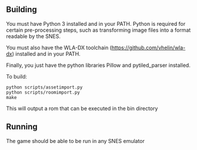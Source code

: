 ## Building

You must have Python 3 installed and in your PATH. Python is required for certain pre-processing steps, such as transforming image files into a format readable by the SNES.

You must also have the WLA-DX toolchain (https://github.com/vhelin/wla-dx) installed and in your PATH.

Finally, you just have the python libraries Pillow and pytiled_parser installed.

To build:

```
python scripts/assetimport.py
python scripts/roomimport.py
make
```

This will output a rom that can be executed in the bin directory

## Running

The game should be able to be run in any SNES emulator
